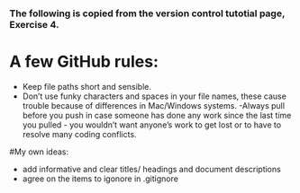 ### The following is copied from the version control tutotial page, Exercise 4.

# A few GitHub rules:
- Keep file paths short and sensible.
- Don’t use funky characters and spaces in your file names, these cause trouble because of differences in Mac/Windows systems.
-Always pull before you push in case someone has done any work since the last time you pulled - you wouldn’t want anyone’s work to get lost or to have to resolve many coding conflicts.

#My own ideas:
- add informative and clear titles/ headings and document descriptions
- agree on the items to igonore in .gitignore